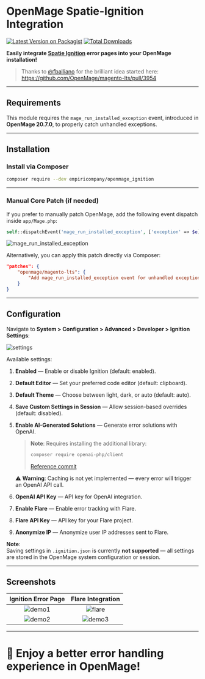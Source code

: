 # OpenMage Spatie-Ignition Integration
[![Latest Version on Packagist](https://img.shields.io/packagist/v/empiricompany/openmage_ignition.svg?style=flat-square)](https://packagist.org/packages/empiricompany/openmage_ignition)
[![Total Downloads](https://img.shields.io/packagist/dt/empiricompany/openmage_ignition.svg?style=flat-square)](https://packagist.org/packages/empiricompany/openmage_ignition)

**Easily integrate [Spatie Ignition](https://github.com/spatie/ignition) error pages into your OpenMage installation!**

> Thanks to [@fballiano](https://github.com/fballiano) for the brilliant idea started here:  
> https://github.com/OpenMage/magento-lts/pull/3954

---

## Requirements
This module requires the `mage_run_installed_exception` event, introduced in **OpenMage 20.7.0**, to properly catch unhandled exceptions.

---

## Installation

### Install via Composer
```bash
composer require --dev empiricompany/openmage_ignition
```

---

### Manual Core Patch (if needed)
If you prefer to manually patch OpenMage, add the following event dispatch inside `app/Mage.php`:

```php
self::dispatchEvent('mage_run_installed_exception', ['exception' => $e]);
```

![mage_run_installed_exception](https://github.com/empiricompany/openmage_ignition/assets/5071467/27c16ef9-f9ee-4402-a181-570099076db7)

Alternatively, you can apply this patch directly via Composer:

```json
"patches": {
    "openmage/magento-lts": {
        "Add mage_run_installed_exception event for unhandled exceptions (#3613)": "https://github.com/OpenMage/magento-lts/pull/3613.patch"
    }
}
```

---

## Configuration
Navigate to **System > Configuration > Advanced > Developer > Ignition Settings**:

![settings](https://github.com/empiricompany/openmage_ignition/assets/5071467/d101ac76-92c2-40b3-8dcd-67efa9d1779c)

Available settings:

1. **Enabled** — Enable or disable Ignition (default: enabled).
2. **Default Editor** — Set your preferred code editor (default: clipboard).
3. **Default Theme** — Choose between light, dark, or auto (default: auto).
4. **Save Custom Settings in Session** — Allow session-based overrides (default: disabled).
5. **Enable AI-Generated Solutions** — Generate error solutions with OpenAI.

   > **Note**: Requires installing the additional library:  
   > ```bash
   > composer require openai-php/client
   > ```
   > [Reference commit](https://github.com/empiricompany/openmage_ignition/pull/4/files/c5a6f95ccb470190227f807f7d3ca05df4431336#diff-70a2dfcf453f626db44001ac2d126f8d4f665c566c9c69ca0e186fdc56f8491f)

   ⚠️ **Warning**: Caching is not yet implemented — every error will trigger an OpenAI API call.

6. **OpenAI API Key** — API key for OpenAI integration.
7. **Enable Flare** — Enable error tracking with Flare.
8. **Flare API Key** — API key for your Flare project.
9. **Anonymize IP** — Anonymize user IP addresses sent to Flare.

**Note**:  
Saving settings in `.ignition.json` is currently **not supported** — all settings are stored in the OpenMage system configuration or session.

---

## Screenshots

| Ignition Error Page | Flare Integration |
|:-------------------:|:-----------------:|
| ![demo1](https://github.com/empiricompany/openmage_ignition/assets/5071467/f7c18948-de37-4071-b8e7-e185112c89aa) | ![flare](https://github.com/empiricompany/openmage_ignition/assets/5071467/c5399489-7bc0-466b-a0fd-05fb7411780f) |
| ![demo2](https://github.com/empiricompany/openmage_ignition/assets/5071467/7aa46293-4876-4e45-b1fa-d77143d570c0) | ![demo3](https://github.com/empiricompany/openmage_ignition/assets/5071467/44e34638-5de6-406a-abbc-13d882a8f3e4) |

---

# 🚀 Enjoy a better error handling experience in OpenMage!
